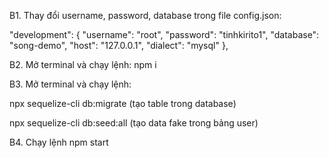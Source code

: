B1. Thay đổi username, password, database trong file config.json:

"development": {
    "username": "root",
    "password": "tinhkirito1",
    "database": "song-demo",
    "host": "127.0.0.1",
    "dialect": "mysql"
  },
  
B2. Mở terminal và chạy lệnh: npm i

B3. Mở terminal và chạy lệnh:

  npx sequelize-cli db:migrate (tạo table trong database)
  
  npx sequelize-cli db:seed:all (tạo data fake trong bảng user)

B4. Chạy lệnh npm start
  
